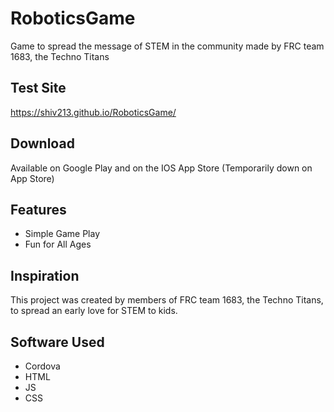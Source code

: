 # RoboticsGame
Game to spread the message of STEM in the community made by FRC team 1683, the Techno Titans

## Test Site
https://shiv213.github.io/RoboticsGame/

## Download
Available on Google Play and on the IOS App Store (Temporarily down on App Store)

## Features
- Simple Game Play
- Fun for All Ages
 
## Inspiration
This project was created by members of FRC team 1683, the Techno Titans, to spread an early love for STEM to kids.
 
## Software Used
- Cordova
- HTML
- JS
- CSS
